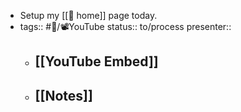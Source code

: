 - Setup my [[🏡 home]] page today.
- tags:: #🎡/📽YouTube
  status:: to/process
  presenter:: <Person>
	- [[YouTube Embed]]
		-
	- [[Notes]]
		-
